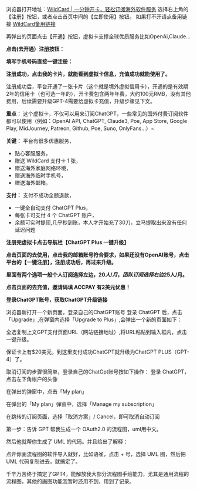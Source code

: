 

浏览器打开地址：[WildCard | 一分钟开卡，轻松订阅海外软件服务](https://bit.ly/bewildcard) 选择右上角的【注册】按钮，或者点击首页中间的【立即使用】按钮。
如果打不开请点备用链接 [WildCard备用链接](https://bit.ly/bewildcard)


再弹出的页面点击【开通】按钮，虚拟卡支撑全球优质服务比如OpenAi,Claude...


**点击(去开通）注册按钮：**


**填写手机号码直接一键注册：**


**注册成功，点击我的卡片，就能看到虚拟卡信息，充值成功就能使用了。**


注册成功后，平台开通了一张卡片（这个就是境外虚拟信用卡），开通的是有效期2年的信用卡（也可选一年的），开卡费包含两年年费，大约100元RMB，没有其他费用，后续需要升级GPT-4需要给虚拟卡充值，升级步骤见下文。


**重点：** 这个虚拟卡，不仅可以用来订阅ChatGPT，一些常见的国外付费订阅软件都可以使用（例如：OpenAI API, ChatGPT, Claude3, Poe, App Store, Google Play, MidJourney, Patreon, Github, Poe, Suno, OnlyFans...）~

**关键：** 平台有很多优惠服务，
- 贴心客服服务，
- 赠送 WildCard 支付卡 1 张，
- 赠送海外家庭网络环境，
- 赠送海外临时手机号，
- 赠送海外邮箱。

**支付：** 支付不成功全额退款，
- 一键全自动支付 ChatGPT Plus，
- 每张卡可支付 4 个 ChatGPT 账户，
- 余额可实时提现,几乎秒到账，本人才开始充了30刀，立马提取出来没有任何延迟问题



**注册完虚拟卡点击导航栏【ChatGPT Plus 一键升级】**


**点击页面的去使用，点击我的邮箱账号符合要求，如果还没有OpenAI账号，点击平台的【一键注册】，注册成功后，再过来升级。**


**里面有两个选项一般个人订阅选择左边，$20人/月，团队订阅选择右边$25人/月。**


**点击页面的去充值，邀请码填 ACCPAY 有2美元优惠！**


**登录ChatGPT账号，获取ChatGPT升级链接**


浏览器新打开一个新页面，登录自己的ChatGPT账号 登录 ChatGPT 后，点击「Upgrade」,在弹窗内选择「Upgrade to Plus」,会弹出一个新的页面如下：



全选复制上文GPT支付页面URL（网站链接地址）,将URL粘贴到输入框内，点击一键升级。


保证卡上有$20美元，到这里支付成功ChatGPT就升级为ChatGPT PLUS（GPT-4）了。



取消订阅的步骤很简单，登录自己的ChatGpt账号按如下操作：
登录 ChatGPT，点击左下角帐户的头像


在弹出的弹窗中，点击「My plan」


在弹出的「My plan」弹窗中，选择「Manage my subscription」


在跳转的订阅页面，选择「取消方案」/ Cancel，即可取消自动订阅



第一步：告诉 GPT 帮我生成一个 OAuth2.0 的流程图，uml用中文。

然后他就帮你生成了 UML 的代码。并且给出了解释：


点开你画流程图的软件导入就好，比如语雀，点击 + 号，选择 UML 图，然后把 UML 代码复制进去，就搞定了。


千辛万苦终于搞定了GPT4，能解放我大部分流程图手绘能力，尤其是通用流程的流程图，其他的画图功能我暂时还用不到，用到了记录。
